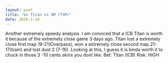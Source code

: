 ```yaml
---
layout: post
title: "ex Titan vs QM (TSM)"
date: 2016-1-14
---
```


Another extremely speedy analysis. I am conviced that a ICB Titan is worth it because of the extremely close game 3 days ago.
Titan lost a extremely close first map 19-21(Overpass), won a extremely close second map 21-17(train) and lost dust 2 (7-16).
Looking at this, I guess it is kinda worth it to chuck in those 3 -10 cents skins you dont like.
Bet: Titan (ICB)
Risk: HIGH
